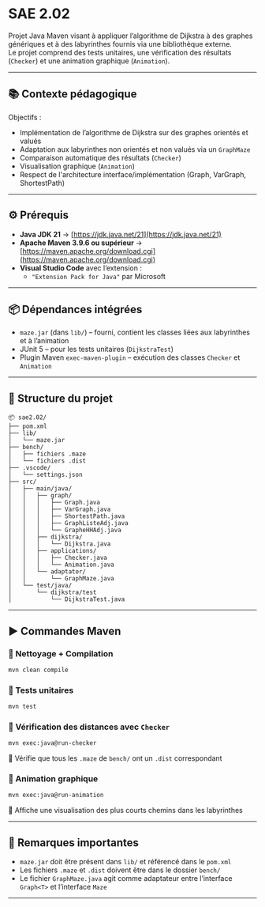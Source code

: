 # SAE 2.02

Projet Java Maven visant à appliquer l’algorithme de Dijkstra à des graphes génériques et à des labyrinthes fournis via une bibliothèque externe.  
Le projet comprend des tests unitaires, une vérification des résultats (`Checker`) et une animation graphique (`Animation`).

---

## 📚 Contexte pédagogique

Objectifs :

- Implémentation de l’algorithme de Dijkstra sur des graphes orientés et valués
- Adaptation aux labyrinthes non orientés et non valués via un `GraphMaze`
- Comparaison automatique des résultats (`Checker`)
- Visualisation graphique (`Animation`)
- Respect de l'architecture interface/implémentation (Graph, VarGraph, ShortestPath)

---

## ⚙️ Prérequis

- **Java JDK 21** → [https://jdk.java.net/21](https://jdk.java.net/21)
- **Apache Maven 3.9.6 ou supérieur** → [https://maven.apache.org/download.cgi](https://maven.apache.org/download.cgi)
- **Visual Studio Code** avec l’extension :
  - `"Extension Pack for Java"` par Microsoft

---

## 📦 Dépendances intégrées

- `maze.jar` (dans `lib/`) – fourni, contient les classes liées aux labyrinthes et à l’animation
- JUnit 5 – pour les tests unitaires (`DijkstraTest`)
- Plugin Maven `exec-maven-plugin` – exécution des classes `Checker` et `Animation`

---

## 📁 Structure du projet

```
📦 sae2.02/
├── pom.xml
├── lib/
│   └── maze.jar
├── bench/
│   ├── fichiers .maze
│   └── fichiers .dist
├── .vscode/
│   └── settings.json
├── src/
│   ├── main/java/
│   │   ├── graph/
│   │   │   ├── Graph.java
│   │   │   ├── VarGraph.java
│   │   │   ├── ShortestPath.java
│   │   │   ├── GraphListeAdj.java
│   │   │   └── GrapheHHAdj.java
│   │   ├── dijkstra/
│   │   │   └── Dijkstra.java
│   │   ├── applications/
│   │   │   ├── Checker.java
│   │   │   └── Animation.java
│   │   └── adaptator/
│   │       └── GraphMaze.java
│   └── test/java/
│       └── dijkstra/test
│           └── DijkstraTest.java
```
---

## ▶️ Commandes Maven

### 🧹 Nettoyage + Compilation

```bash
mvn clean compile
```

### 🧪 Tests unitaires

```bash
mvn test
```

### 🧭 Vérification des distances avec `Checker`

```bash
mvn exec:java@run-checker
```

🔹 Vérifie que tous les `.maze` de `bench/` ont un `.dist` correspondant

### 🎨 Animation graphique

```bash
mvn exec:java@run-animation
```

🔹 Affiche une visualisation des plus courts chemins dans les labyrinthes

---

## 📌 Remarques importantes

- `maze.jar` doit être présent dans `lib/` et référencé dans le `pom.xml`
- Les fichiers `.maze` et `.dist` doivent être dans le dossier `bench/`
- Le fichier `GraphMaze.java` agit comme adaptateur entre l’interface `Graph<T>` et l’interface `Maze`

---
